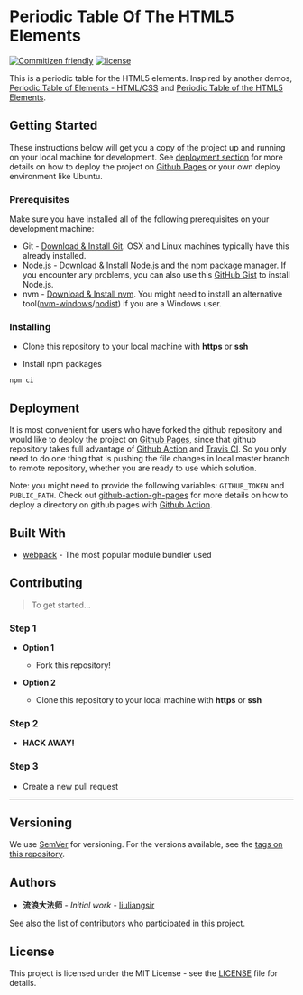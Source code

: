 # Periodic Table Of The HTML5 Elements

[![Commitizen friendly](https://img.shields.io/badge/commitizen-friendly-brightgreen.svg)](http://commitizen.github.io/cz-cli/)
[![license](https://img.shields.io/github/license/mashape/apistatus.svg)](https://github.com/velenir/html-webpack-template-pug/blob/master/LICENSE)


This is a periodic table for the HTML5 elements. Inspired by another demos, [Periodic Table of Elements - HTML/CSS](https://codepen.io/ankit567/pen/wxbYXE) and [Periodic Table of the HTML5 Elements](http://www.xuanfengge.com/funny/html5/element/).

## Getting Started

These instructions below will get you a copy of the project up and running on your local machine for development. See [deployment section](#deployment) for more details on how to deploy the project on [Github Pages](https://pages.github.com/) or your own deploy environment like Ubuntu.

### Prerequisites

Make sure you have installed all of the following prerequisites on your development machine:

- Git - [Download & Install Git](https://git-scm.com/downloads). OSX and Linux machines typically have this already installed.
- Node.js - [Download & Install Node.js](https://nodejs.org/en/download/) and the npm package manager. If you encounter any problems, you can also use this [GitHub Gist](https://gist.github.com/isaacs/579814) to install Node.js.
- nvm - [Download & Install nvm](https://github.com/creationix/nvm). You might need to install an alternative tool([nvm-windows](https://github.com/coreybutler/nvm-windows)/[nodist](https://github.com/marcelklehr/nodist)) if you are a Windows user.

### Installing

- Clone this repository to your local machine with **https** or **ssh**

- Install npm packages

```shell
npm ci
```

## Deployment

It is most convenient for users who have forked the github repository and would like to deploy the project on [Github Pages](https://pages.github.com/), since that github repository takes full advantage of [Github Action](https://developer.github.com/actions/) and [Travis CI](https://travis-ci.com/). So you only need to do one thing that is pushing the file changes in local master branch to remote repository, whether you are ready to use which solution.

Note: you might need to provide the following variables: `GITHUB_TOKEN` and `PUBLIC_PATH`. Check out [github-action-gh-pages](https://github.com/nchaulet/github-action-gh-pages/tree/master) for more details on how to deploy a directory on github pages with [Github Action](https://developer.github.com/actions/).

## Built With

- [webpack](https://webpack.js.org/) - The most popular module bundler used

## Contributing

> To get started...

### Step 1

- **Option 1**
  - Fork this repository!

- **Option 2**
  - Clone this repository to your local machine with **https** or **ssh**

### Step 2

- **HACK AWAY!**

### Step 3

- Create a new pull request

---

## Versioning

We use [SemVer](http://semver.org/) for versioning. For the versions available, see the [tags on this repository](https://github.com/liuliangsir/periodic-table-of-the-html5-elements/tags).

## Authors

* **流浪大法师** - *Initial work* - [liuliangsir](https://github.com/liuliangsir)

See also the list of [contributors](https://github.com/liuliangsir/periodic-table-of-the-html5-elements/graphs/contributors) who participated in this project.

## License

This project is licensed under the MIT License - see the [LICENSE](https://github.com/liuliangsir/periodic-table-of-the-html5-elements/blob/master/LICENSE) file for details.
